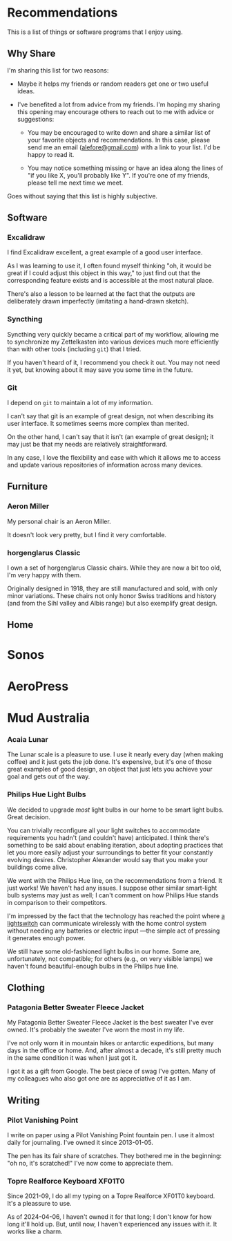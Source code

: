# Recommendations

This is a list of things or software programs
that I enjoy using.

## Why Share

I'm sharing this list for two reasons:

* Maybe it helps my friends or random readers get one or two useful ideas.

* I've benefited a lot from advice from my friends.
  I'm hoping my sharing this opening
  may encourage others to reach out to me
  with advice or suggestions:

  * You may be encouraged to write down and share a similar list
    of your favorite objects and recommendations.
    In this case, please send me an email (alefore@gmail.com)
    with a link to your list.
    I'd be happy to read it.

  * You may notice something missing or have an idea along the lines of
    "if you like X, you'll probably like Y".
    If you're one of my friends, please tell me next time we meet.

Goes without saying that this list is highly subjective.

## Software

### Excalidraw

I find Excalidraw excellent,
a great example of a good user interface.

As I was learning to use it,
I often found myself thinking
"oh, it would be great if I could adjust this object in this way,"
to just find out that the corresponding feature exists
and is accessible at the most natural place.

There's also a lesson to be learned at the fact that
the outputs are deliberately drawn imperfectly
(imitating a hand-drawn sketch).

### Syncthing

Syncthing very quickly became a critical part of my workflow,
allowing me to synchronize my Zettelkasten into various devices
much more efficiently than with other tools (including `git`) that I tried.

If you haven't heard of it, I recommend you check it out.
You may not need it yet,
but knowing about it may save you some time in the future.

### Git

I depend on `git` to maintain a lot of my information.

I can't say that git is an example of great design,
not when describing its user interface.
It sometimes seems more complex than merited.

On the other hand, I can't say that it isn't (an example of great design);
it may just be that my needs are relatively straightforward.

In any case, I love the flexibility and ease
with which it allows me to access and update
various repositories of information
across many devices.

## Furniture

### Aeron Miller

My personal chair is an Aeron Miller.

It doesn't look very pretty,
but I find it very comfortable.

### horgenglarus Classic

I own a set of horgenglarus Classic chairs.
While they are now a bit too old,
I'm very happy with them.

Originally designed in 1918,
they are still manufactured and sold,
with only minor variations.
These chairs not only
honor Swiss traditions and history
(and from the Sihl valley and Albis range) but also
exemplify great design.

## Home

# Sonos

# AeroPress

# Mud Australia

### Acaia Lunar

The Lunar scale is a pleasure to use.
I use it nearly every day (when making coffee) and it just gets the job done.
It's expensive, but it's one of those great examples of good design,
an object that just lets you achieve your goal and gets out of the way.

### Philips Hue Light Bulbs

We decided to upgrade _most_ light bulbs in our home to be smart light bulbs.
Great decision.

You can trivially reconfigure all your light switches
to accommodate requirements you hadn't (and couldn't have) anticipated.
I think there's something to be said about enabling iteration,
about adopting practices that let you more easily adjust your surroundings
to better fit your constantly evolving desires.
Christopher Alexander would say that you make your buildings come alive.

We went with the Philips Hue line,
on the recommendations from a friend.
It just works! We haven't had any issues.
I suppose other similar smart-light bulb systems may just as well;
I can't comment on how Philips Hue stands in comparison to their competitors.

I'm impressed by the fact that the technology has reached the point
where [a lightswitch](https://www.feller.ch/de/sortiment/schalter-und-taster/funktaster)
can communicate wirelessly
with the home control system
without needing any batteries or electric input
—the simple act of pressing it generates enough power.

We still have some old-fashioned light bulbs in our home.
Some are, unfortunately, not compatible;
for others (e.g., on very visible lamps)
we haven't found beautiful-enough bulbs in the Philips hue line.

## Clothing

### Patagonia Better Sweater Fleece Jacket

My Patagonia Better Sweater Fleece Jacket is the best sweater I've ever owned.
It's probably the sweater I've worn the most in my life.

I've not only worn it in mountain hikes or antarctic expeditions,
but many days in the office or home.
And, after almost a decade,
it's still pretty much in the same condition it was when I just got it.

I got it as a gift from Google.
The best piece of swag I've gotten.
Many of my colleagues who also got one are as appreciative of it as I am.

## Writing

### Pilot Vanishing Point

I write on paper using a Pilot Vanishing Point fountain pen.
I use it almost daily for journaling.
I've owned it since 2013-01-05.

The pen has its fair share of scratches.
They bothered me in the beginning:
"oh no, it's scratched!"
I've now come to appreciate them.

### Topre Realforce Keyboard XF01T0

Since 2021-09, I do all my typing on a Topre Realforce XF01T0 keyboard.
It's a pleassure to use.

As of 2024-04-06, I haven't owned it for that long;
I don't know for how long it'll hold up.
But, until now, I haven't experienced any issues with it.
It works like a charm.


